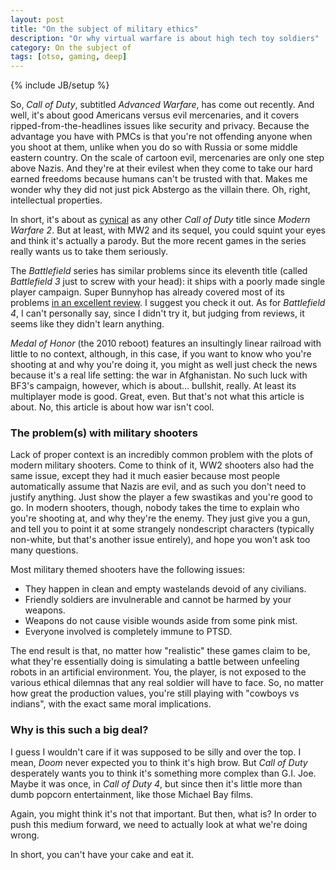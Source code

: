```yaml
---
layout: post
title: "On the subject of military ethics"
description: "Or why virtual warfare is about high tech toy soldiers"
category: On the subject of
tags: [otso, gaming, deep]
---
```

{% include JB/setup %}

So, _Call of Duty_, subtitled _Advanced Warfare_, has come out recently. And well, it's about good Americans versus evil mercenaries, and it covers ripped-from-the-headlines issues like security and privacy. Because the advantage you have with PMCs is that you're not offending anyone when you shoot at them, unlike when you do so with Russia or some middle eastern country. On the scale of cartoon evil, mercenaries are only one step above Nazis. And they're at their evilest when they come to take our hard earned freedoms because humans can't be trusted with that. Makes me wonder why they did not just pick Abstergo as the villain there. Oh, right, intellectual properties.

<!-- more -->

In short, it's about as [cynical](http://www.nowgamer.com/features/2389192/is_call_of_duty_advanced_warfare_too_cynical.html) as any other _Call of Duty_ title since _Modern Warfare 2_. But at least, with MW2 and its sequel, you could squint your eyes and think it's actually a parody. But the more recent games in the series really wants us to take them seriously.

The _Battlefield_ series has similar problems since its eleventh title (called _Battlefield 3_ just to screw with your head): it ships with a poorly made single player campaign. Super Bunnyhop has already covered most of its problems [in an excellent review](https://www.youtube.com/watch?v=ErTQh9INneY). I suggest you check it out. As for _Battlefield 4_, I can't personally say, since I didn't try it, but judging from reviews, it seems like they didn't learn anything.

_Medal of Honor_ (the 2010 reboot) features an insultingly linear railroad with little to no context, although, in this case, if you want to know who you're shooting at and why you're doing it, you might as well just check the news because it's a real life setting: the war in Afghanistan. No such luck with BF3's campaign, however, which is about... bullshit, really. At least its multiplayer mode is good. Great, even. But that's not what this article is about. No, this article is about how war isn't cool.

### The problem(s) with military shooters

Lack of proper context is an incredibly common problem with the plots of modern military shooters. Come to think of it, WW2 shooters also had the same issue, except they had it much easier because most people automatically assume that Nazis are evil, and as such you don't need to justify anything. Just show the player a few swastikas and you're good to go. In modern shooters, though, nobody takes the time to explain who you're shooting at, and why they're the enemy. They just give you a gun, and tell you to point it at some strangely nondescript characters (typically non-white, but that's another issue entirely), and hope you won't ask too many questions.

Most military themed shooters have the following issues:
- They happen in clean and empty wastelands devoid of any civilians.
- Friendly soldiers are invulnerable and cannot be harmed by your weapons.
- Weapons do not cause visible wounds aside from some pink mist.
- Everyone involved is completely immune to PTSD.

The end result is that, no matter how "realistic" these games claim to be, what they're essentially doing is simulating a battle between unfeeling robots in an artificial environment. You, the player, is not exposed to the various ethical dilemnas that any real soldier will have to face. So, no matter how great the production values, you're still playing with "cowboys vs indians", with the exact same moral implications.

### Why is this such a big deal?

I guess I wouldn't care if it was supposed to be silly and over the top. I mean, _Doom_ never expected you to think it's high brow. But _Call of Duty_ desperately wants you to think it's something more complex than G.I. Joe. Maybe it was once, in _Call of Duty 4_, but since then it's little more than dumb popcorn entertainment, like those Michael Bay films.

Again, you might think it's not that important. But then, what is? In order to push this medium forward, we need to actually look at what we're doing wrong.

In short, you can't have your cake and eat it.